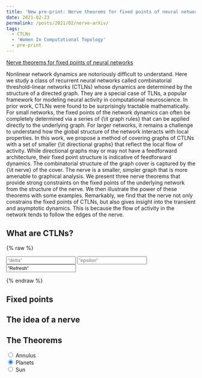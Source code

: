 ```yaml
---
title: 'New pre-print: Nerve theorems for fixed points of neural networks'
date: 2021-02-23
permalink: /posts/2021/02/nerve-arXiv/
tags:
  - CTLNs
  - 'Women In Computational Topology'
  - pre-print
---
```


<a href="https://arxiv.org/abs/2102.11437"> Nerve theorems for fixed points of neural networks</a>  

<p>
  Nonlinear network dynamics are notoriously difficult to understand. Here we study a class of recurrent neural networks called combinatorial threshold-linear networks (CTLNs) whose dynamics are determined by the structure of a directed graph. They are a special case of TLNs, a popular framework for modeling neural activity in computational neuroscience. In prior work, CTLNs were found to be surprisingly tractable mathematically. For small networks, the fixed points of the network dynamics can often be completely determined via a series of {\it graph rules} that can be applied directly to the underlying graph. For larger networks, it remains a challenge to understand how the global structure of the network interacts with local properties. In this work, we propose a method of covering graphs of CTLNs with a set of smaller {\it directional graphs} that reflect the local flow of activity. While directional graphs may or may not have a feedforward architecture, their fixed point structure is indicative of feedforward dynamics. The combinatorial structure of the graph cover is captured by the {\it nerve} of the cover. The nerve is a smaller, simpler graph that is more amenable to graphical analysis. We present three nerve theorems that provide strong constraints on the fixed points of the underlying network from the structure of the nerve. We then illustrate the power of these theorems with some examples. Remarkably, we find that the nerve not only constrains the fixed points of CTLNs, but also gives insight into the transient and asymptotic dynamics. This is because the flow of activity in the network tends to follow the edges of the nerve.
</p> 

## What are CTLNs?

{% raw %}
<form method=”post” >
  <input type=”number” name=”delta” placeholder=”delta” > 
  <input type=”number” name=”epsilon” placeholder=”epsilon” >
  <input type=”submit” value=”Refresh” > 
</form>
{% endraw %}

## Fixed points

## The idea of a nerve

## The Theorems

<style>


path {
  fill-rule: evenodd;
  stroke: #333;
  stroke-width: 2px;
}

.sun path {
  fill: #6baed6;
}

.planet path {
  fill: #9ecae1;
}

.annulus path {
  fill: #c6dbef;
}

</style>
<form>
  <input type="radio" name="reference" id="ref-annulus">
  <label for="ref-annulus">Annulus</label><br>
  <input type="radio" name="reference" id="ref-planet" checked>
  <label for="ref-planet">Planets</label><br>
  <input type="radio" name="reference" id="ref-sun">
  <label for="ref-sun">Sun</label>
</form>

<script>

var width = 960,
    height = 500,
    radius = 80,
    x = Math.sin(2 * Math.PI / 3),
    y = Math.cos(2 * Math.PI / 3);

var offset = 0,
    speed = 4,
    start = Date.now();

var svg = d3.select("body").append("svg")
    .attr("width", width)
    .attr("height", height)
  .append("g")
    .attr("transform", "translate(" + width / 2 + "," + height / 2 + ")scale(.55)")
  .append("g");

var frame = svg.append("g")
    .datum({radius: Infinity});

frame.append("g")
    .attr("class", "annulus")
    .datum({teeth: 80, radius: -radius * 5, annulus: true})
  .append("path")
    .attr("d", gear);

frame.append("g")
    .attr("class", "sun")
    .datum({teeth: 16, radius: radius})
  .append("path")
    .attr("d", gear);

frame.append("g")
    .attr("class", "planet")
    .attr("transform", "translate(0,-" + radius * 3 + ")")
    .datum({teeth: 32, radius: -radius * 2})
  .append("path")
    .attr("d", gear);

frame.append("g")
    .attr("class", "planet")
    .attr("transform", "translate(" + -radius * 3 * x + "," + -radius * 3 * y + ")")
    .datum({teeth: 32, radius: -radius * 2})
  .append("path")
    .attr("d", gear);

frame.append("g")
    .attr("class", "planet")
    .attr("transform", "translate(" + radius * 3 * x + "," + -radius * 3 * y + ")")
    .datum({teeth: 32, radius: -radius * 2})
  .append("path")
    .attr("d", gear);

d3.selectAll("input[name=reference]")
  .data([radius * 5, Infinity, -radius])
    .on("change", function(radius1) {
      var radius0 = frame.datum().radius, angle = (Date.now() - start) * speed;
      frame.datum({radius: radius1});
      svg.attr("transform", "rotate(" + (offset += angle / radius0 - angle / radius1) + ")");
    });

d3.selectAll("input[name=speed]")
    .on("change", function() { speed = +this.value; });

function gear(d) {
  var n = d.teeth,
      r2 = Math.abs(d.radius),
      r0 = r2 - 8,
      r1 = r2 + 8,
      r3 = d.annulus ? (r3 = r0, r0 = r1, r1 = r3, r2 + 20) : 20,
      da = Math.PI / n,
      a0 = -Math.PI / 2 + (d.annulus ? Math.PI / n : 0),
      i = -1,
      path = ["M", r0 * Math.cos(a0), ",", r0 * Math.sin(a0)];
  while (++i < n) path.push(
      "A", r0, ",", r0, " 0 0,1 ", r0 * Math.cos(a0 += da), ",", r0 * Math.sin(a0),
      "L", r2 * Math.cos(a0), ",", r2 * Math.sin(a0),
      "L", r1 * Math.cos(a0 += da / 3), ",", r1 * Math.sin(a0),
      "A", r1, ",", r1, " 0 0,1 ", r1 * Math.cos(a0 += da / 3), ",", r1 * Math.sin(a0),
      "L", r2 * Math.cos(a0 += da / 3), ",", r2 * Math.sin(a0),
      "L", r0 * Math.cos(a0), ",", r0 * Math.sin(a0));
  path.push("M0,", -r3, "A", r3, ",", r3, " 0 0,0 0,", r3, "A", r3, ",", r3, " 0 0,0 0,", -r3, "Z");
  return path.join("");
}

d3.timer(function() {
  var angle = (Date.now() - start) * speed,
      transform = function(d) { return "rotate(" + angle / d.radius + ")"; };
  frame.selectAll("path").attr("transform", transform);
  frame.attr("transform", transform); // frame of reference
});

</script>

